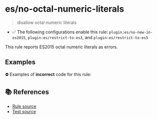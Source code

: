 # es/no-octal-numeric-literals
> disallow octal numeric literals

- ✅ The following configurations enable this rule: `plugin:es/no-new-in-es2015`, `plugin:es/restrict-to-es3`, and `plugin:es/restrict-to-es5`

This rule reports ES2015 octal numeric literals as errors.

## Examples

⛔ Examples of **incorrect** code for this rule:

<eslint-playground type="bad" code="/*eslint es/no-octal-numeric-literals: error */
let a = 0o123
" />

## 📚 References

- [Rule source](https://github.com/mysticatea/eslint-plugin-es/blob/v3.0.1/lib/rules/no-octal-numeric-literals.js)
- [Test source](https://github.com/mysticatea/eslint-plugin-es/blob/v3.0.1/tests/lib/rules/no-octal-numeric-literals.js)
